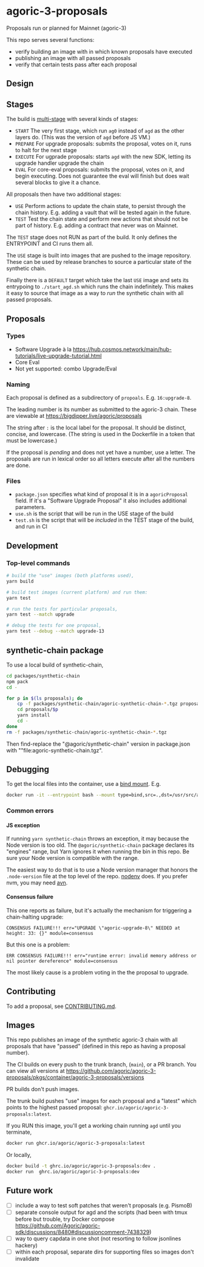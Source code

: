 # agoric-3-proposals

Proposals run or planned for Mainnet (agoric-3)

This repo serves several functions:

- verify building an image with in which known proposals have executed
- publishing an image with all passed proposals
- verify that certain tests pass after each proposal

## Design

## Stages

The build is [multi-stage](https://docs.docker.com/build/building/multi-stage/) with several kinds of stages:

- `START` The very first stage, which run `ag0` instead of `agd` as the other layers do. (This was the version of `agd` before JS VM.)
- `PREPARE` For upgrade proposals: submits the proposal, votes on it, runs to halt for the next stage
- `EXECUTE` For ugprade proposals: starts `agd` with the new SDK, letting its upgrade handler upgrade the chain
- `EVAL` For core-eval proposals: submits the proposal, votes on it, and begin executing. Does not guarantee the eval will finish but does wait several blocks to give it a chance.

All proposals then have two additional stages:

- `USE` Perform actions to update the chain state, to persist through the chain history. E.g. adding a vault that will be tested again in the future.
- `TEST` Test the chain state and perform new actions that should not be part of history. E.g. adding a contract that never was on Mainnet.

The `TEST` stage does not RUN as part of the build. It only defines the ENTRYPOINT and CI runs them all.

The `USE` stage is built into images that are pushed to the image repository. These can be used by release branches to source a particular state of the synthetic chain.

Finally there is a `DEFAULT` target which take the last `USE` image and sets its entrypoing to `./start_agd.sh` which runs the chain indefinitely. This makes it easy to source that image as a way to _run_ the synthetic chain with all passed proposals.

## Proposals

### Types

- Software Upgrade à la https://hub.cosmos.network/main/hub-tutorials/live-upgrade-tutorial.html
- Core Eval
- Not yet supported: combo Upgrade/Eval

### Naming

Each proposal is defined as a subdirectory of `propoals`. E.g. `16:upgrade-8`.

The leading number is its number as submitted to the agoric-3 chain. These are viewable at https://bigdipper.live/agoric/proposals

The string after `:` is the local label for the proposal. It should be distinct, concise, and lowercase. (The string is used in the Dockerfile in a token that must be lowercase.)

If the proposal is _pending_ and does not yet have a number, use a letter. The proposals are run in lexical order so all letters execute after all the numbers are done.

### Files

- `package.json` specifies what kind of proposal it is in a `agoricProposal` field. If it's a "Software Upgrade Proposal" it also includes additional parameters.
- `use.sh` is the script that will be run in the USE stage of the build
- `test.sh` is the script that will be _included_ in the TEST stage of the build, and run in CI

## Development

### Top-level commands

```sh
# build the "use" images (both platforms used),
yarn build

# build test images (current platform) and run them:
yarn test

# run the tests for particular proposals,
yarn test --match upgrade

# debug the tests for one proposal,
yarn test --debug --match upgrade-13
```

## synthetic-chain package

To use a local build of synthetic-chain,

```sh
cd packages/synthetic-chain
npm pack
cd -

for p in $(ls proposals); do
    cp -f packages/synthetic-chain/agoric-synthetic-chain-*.tgz proposals/$p/agoric-synthetic-chain.tgz
    cd proposals/$p
    yarn install
    cd -
done
rm -f packages/synthetic-chain/agoric-synthetic-chain-*.tgz
```

Then find-replace the "@agoric/synthetic-chain" version in package.json with ""file:agoric-synthetic-chain.tgz".

## Debugging

To get the local files into the container, use a [bind mount](https://docs.docker.com/storage/bind-mounts/). E.g.

```sh
docker run -it --entrypoint bash --mount type=bind,src=.,dst=/usr/src/a3p ghcr.io/agoric/agoric-3-proposals:use-upgrade-8
```

### Common errors

#### JS exception

If running `yarn synthetic-chain` throws an exception, it may because the Node version is too old. The `@agoric/synthetic-chain` package declares its "engines" range, but Yarn ignores it when running the bin in this repo. Be sure your Node version is compatible with the range.

The easiest way to do that is to use a Node version manager that honors the `.node-version` file at the top level of the repo. [nodenv](https://github.com/nodenv/nodenv) does. If you prefer nvm, you may need [avn](https://github.com/wbyoung/avn).

#### Consensus failure

This one reports as failure, but it's actually the mechanism for triggering a chain-halting upgrade:

```text
CONSENSUS FAILURE!!! err="UPGRADE \"agoric-upgrade-8\" NEEDED at height: 33: {}" module=consensus
```

But this one is a problem:

```text
ERR CONSENSUS FAILURE!!! err="runtime error: invalid memory address or nil pointer dereference" module=consensus
```

The most likely cause is a problem voting in the the proposal to upgrade.

## Contributing

To add a proposal, see [CONTRIBUTING.md](./CONTRIBUTING.md).

## Images

This repo publishes an image of the synthetic agoric-3 chain with all proposals that have "passed" (defined in this repo as having a proposal number).

The CI builds on every push to the trunk branch, (`main`), or a PR branch. You can view all versions at https://github.com/agoric/agoric-3-proposals/pkgs/container/agoric-3-proposals/versions

PR builds don't push images.

The trunk build pushes "use" images for each proposal and a "latest" which points to the highest passed proposal: `ghcr.io/agoric/agoric-3-proposals:latest`.

If you RUN this image, you'll get a working chain running `agd` until you terminate,

```sh
docker run ghcr.io/agoric/agoric-3-proposals:latest
```

Or locally,

```sh
docker build -t ghrc.io/agoric/agoric-3-proposals:dev .
docker run  ghrc.io/agoric/agoric-3-proposals:dev
```

## Future work

- [ ] include a way to test soft patches that weren't proposals (e.g. PismoB)
- [ ] separate console output for agd and the scripts (had been with tmux before but trouble, try Docker compose https://github.com/Agoric/agoric-sdk/discussions/8480#discussioncomment-7438329)
- [ ] way to query capdata in one shot (not resorting to follow jsonlines hackery)
- [ ] within each proposal, separate dirs for supporting files so images don't invalidate
